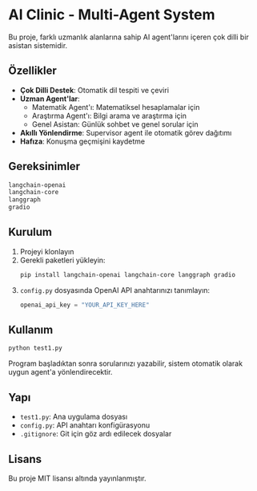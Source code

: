 # AI Clinic - Multi-Agent System

Bu proje, farklı uzmanlık alanlarına sahip AI agent'larını içeren çok dilli bir asistan sistemidir.

## Özellikler

- **Çok Dilli Destek**: Otomatik dil tespiti ve çeviri
- **Uzman Agent'lar**:
  - Matematik Agent'ı: Matematiksel hesaplamalar için
  - Araştırma Agent'ı: Bilgi arama ve araştırma için
  - Genel Asistan: Günlük sohbet ve genel sorular için
- **Akıllı Yönlendirme**: Supervisor agent ile otomatik görev dağıtımı
- **Hafıza**: Konuşma geçmişini kaydetme

## Gereksinimler

```bash
langchain-openai
langchain-core
langgraph
gradio
```

## Kurulum

1. Projeyi klonlayın
2. Gerekli paketleri yükleyin:
   ```bash
   pip install langchain-openai langchain-core langgraph gradio
   ```
3. `config.py` dosyasında OpenAI API anahtarınızı tanımlayın:
   ```python
   openai_api_key = "YOUR_API_KEY_HERE"
   ```

## Kullanım

```bash
python test1.py
```

Program başladıktan sonra sorularınızı yazabilir, sistem otomatik olarak uygun agent'a yönlendirecektir.

## Yapı

- `test1.py`: Ana uygulama dosyası
- `config.py`: API anahtarı konfigürasyonu
- `.gitignore`: Git için göz ardı edilecek dosyalar

## Lisans

Bu proje MIT lisansı altında yayınlanmıştır. 
